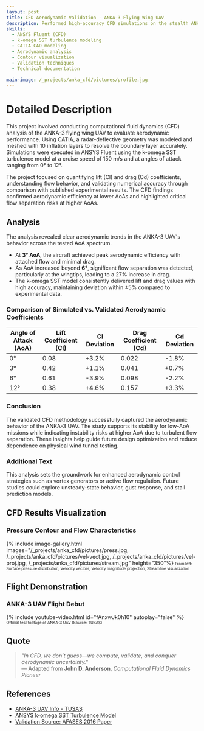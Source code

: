 ```yaml
---
layout: post
title: CFD Aerodynamic Validation - ANKA-3 Flying Wing UAV
description: Performed high-accuracy CFD simulations on the stealth ANKA-3 UAV to analyze lift and drag performance at various angles of attack. The k-omega SST model was validated with <5% deviation from experimental data.
skills: 
  - ANSYS Fluent (CFD)
  - k-omega SST turbulence modeling
  - CATIA CAD modeling
  - Aerodynamic analysis
  - Contour visualization
  - Validation techniques
  - Technical documentation

main-image: /_projects/anka_cfd/pictures/profile.jpg
---
```


# Detailed Description
This project involved conducting computational fluid dynamics (CFD) analysis of the ANKA-3 flying wing UAV to evaluate aerodynamic performance. Using CATIA, a radar-deflective geometry was modeled and meshed with 10 inflation layers to resolve the boundary layer accurately. Simulations were executed in ANSYS Fluent using the k-omega SST turbulence model at a cruise speed of 150 m/s and at angles of attack ranging from 0° to 12°.

The project focused on quantifying lift (Cl) and drag (Cd) coefficients, understanding flow behavior, and validating numerical accuracy through comparison with published experimental results. The CFD findings confirmed aerodynamic efficiency at lower AoAs and highlighted critical flow separation risks at higher AoAs.

## Analysis
The analysis revealed clear aerodynamic trends in the ANKA-3 UAV's behavior across the tested AoA spectrum.

* At **3° AoA**, the aircraft achieved peak aerodynamic efficiency with attached flow and minimal drag.
* As AoA increased beyond **6°**, significant flow separation was detected, particularly at the wingtips, leading to a 27% increase in drag.
* The k-omega SST model consistently delivered lift and drag values with high accuracy, maintaining deviation within ±5% compared to experimental data.

### Comparison of Simulated vs. Validated Aerodynamic Coefficients
| **Angle of Attack (AoA)** | **Lift Coefficient (Cl)** | **Cl Deviation** | **Drag Coefficient (Cd)** | **Cd Deviation** |
| ------------------------- | ------------------------- | ---------------- | ------------------------- | ---------------- |
| 0°                        | 0.08                      | +3.2%            | 0.022                     | -1.8%            |
| 3°                        | 0.42                      | +1.1%            | 0.041                     | +0.7%            |
| 6°                        | 0.61                      | -3.9%            | 0.098                     | -2.2%            |
| 12°                       | 0.38                      | +4.6%            | 0.157                     | +3.3%            |

### Conclusion
The validated CFD methodology successfully captured the aerodynamic behavior of the ANKA-3 UAV. The study supports its stability for low-AoA missions while indicating instability risks at higher AoA due to turbulent flow separation. These insights help guide future design optimization and reduce dependence on physical wind tunnel testing.

### Additional Text
This analysis sets the groundwork for enhanced aerodynamic control strategies such as vortex generators or active flow regulation. Future studies could explore unsteady-state behavior, gust response, and stall prediction models.

## CFD Results Visualization
### Pressure Contour and Flow Characteristics
{% include image-gallery.html images="/_projects/anka_cfd/pictures/press.jpg, /_projects/anka_cfd/pictures/vel-vect.jpg, /_projects/anka_cfd/pictures/vel-proj.jpg, /_projects/anka_cfd/pictures/stream.jpg" height="350"%}
<span style="font-size: 10px">From left: Surface pressure distribution, Velocity vectors, Velocity magnitude projection, Streamline visualization</span>  

## Flight Demonstration
### ANKA-3 UAV Flight Debut
{% include youtube-video.html id="fAnxwJk0h10" autoplay="false" %}
<span style="font-size: 10px">Official test footage of ANKA-3 UAV (Source: TUSAŞ)</span>  

## Quote
> *"In CFD, we don’t guess—we compute, validate, and conquer aerodynamic uncertainty."*  
> — Adapted from **John D. Anderson**, *Computational Fluid Dynamics Pioneer*

## References
- [ANKA-3 UAV Info - TUSAŞ](https://www.tusas.com/en/products/anka-3)
- [ANSYS k-omega SST Turbulence Model](https://www.ansys.com/products/fluids/ansys-fluent/turbulence-models)
- [Validation Source: AFASES 2016 Paper](https://doi.org/10.19062/2247-3173.2016.18.1.22)
